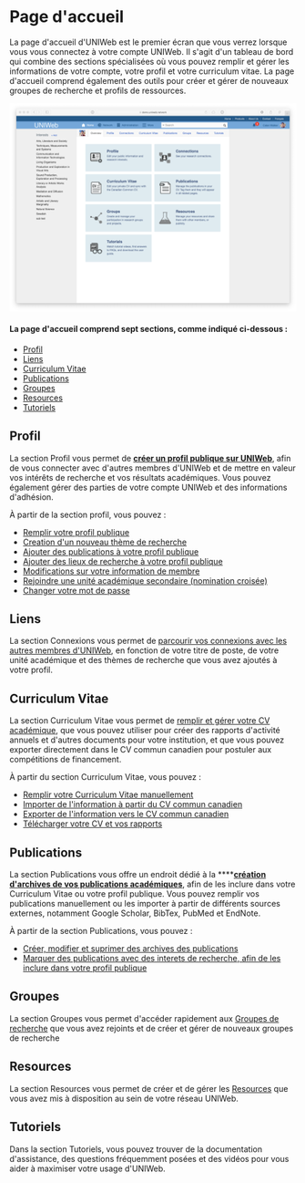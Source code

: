 # Page d'accueil

La page d'accueil d'UNIWeb est le premier écran que vous verrez lorsque vous vous connectez à votre compte UNIWeb. Il s'agit d'un tableau de bord qui combine des sections spécialisées où vous pouvez remplir et gérer les informations de votre compte, votre profil et votre curriculum vitae. La page d'accueil comprend également des outils pour créer et gérer de nouveaux groupes de recherche et profils de ressources.

![](../.gitbook/assets/screenshots-copy-10.png)

#### La page d'accueil comprend sept sections, comme indiqué ci-dessous :

* [Profil](the-home-page.md#profil)
* [Liens](the-home-page.md#connections)
* [Curriculum Vitae](the-home-page.md#curriculum-vitae)
* [Publications](the-home-page.md#publications)
* [Groupes](the-home-page.md#groups)
* [Resources](the-home-page.md#resources)
* [Tutoriels](the-home-page.md#tutorials)

## **Profil**

La section Profil vous permet de [**créer un profil publique sur UNIWeb**](../networking-on-uniweb/filling-out-your-public-profile.md), afin de vous connecter avec d'autres membres d'UNIWeb et de mettre en valeur vos intérêts de recherche et vos résultats académiques. Vous pouvez également gérer des parties de votre compte UNIWeb et des informations d'adhésion.

À partir de la section profil, vous pouvez :

* [Remplir votre profil publique](../networking-on-uniweb/filling-out-your-public-profile.md#filling-out-your-public-profile-automatically-using-your-cv) 
* [Creation d'un nouveau thème de recherche](../networking-on-uniweb/research-themes/managing-research-themes.md#creating-new-research-themes)
* [Ajouter des publications à votre profil publique ](../networking-on-uniweb/research-themes/increasing-discoverability-with-research-themes.md#tagging-your-public-profile-with-research-themes)
* [Ajouter des lieux de recherche à votre profil publique ](../networking-on-uniweb/research-places-1.md)
* [Modifications sur votre information de membre](../uniweb-accounts/account-management/member-account-information.md)
* [Rejoindre une unité académique secondaire \(nomination croisée\)](../uniweb-accounts/academic-units/cross-appointments.md) 
* [Changer votre mot de passe](../uniweb-accounts/account-management/account-login.md#updating-your-uniweb-account-password)

## Liens

La section Connexions vous permet de [parcourir vos connexions avec les autres membres d'UNIWeb](../networking-on-uniweb/research-themes/research-connections.md), en fonction de votre titre de poste, de votre unité académique et des thèmes de recherche que vous avez ajoutés à votre profil.

## Curriculum Vitae

La section Curriculum Vitae vous permet de [remplir et gérer votre CV académique](../your-academic-information/your-uniweb-curriculum-vitae-cv.md), que vous pouvez utiliser pour créer des rapports d'activité annuels et d'autres documents pour votre institution, et que vous pouvez exporter directement dans le CV commun canadien pour postuler aux compétitions de financement.

À partir du section Curriculum Vitae, vous pouvez :

* [Remplir votre Curriculum Vitae manuellement](../your-academic-information/your-uniweb-curriculum-vitae-cv.md#remplir-votre-curriculum-vitae-manuellement)
* [Importer de l'information à partir du CV commun canadien](../your-academic-information/your-uniweb-curriculum-vitae-cv.md#importing-from-the-canadian-common-cv)
* [Exporter de l'information vers le CV commun canadien](../your-academic-information/applying-for-funding-with-the-canadian-common-cv.md#exporting-cv-information-from-uniweb)
* [Télécharger votre CV et vos rapports](../your-academic-information/downloading-cvs-and-reports.md#downloading-your-own-cv-and-report-files)

## Publications

La section Publications vous offre un endroit dédié à la ****[**création d'archives de vos publications académiques**](../your-academic-information/publications-1.md), afin de les inclure dans votre Curriculum Vitae ou votre profil publique. Vous pouvez remplir vos publications manuellement ou les importer à partir de différents sources externes, notamment Google Scholar, BibTex, PubMed et EndNote.

À partir de la section Publications, vous pouvez :

* [Créer, modifier et suprimer des archives des publications](../your-academic-information/publications-1.md#adding-publications-manually)
* [Marquer des publications avec des interets de recherche, afin de les inclure dans votre profil publique](../networking-on-uniweb/research-themes/increasing-discoverability-with-research-themes.md#tagging-your-publications-with-research-themes)

## Groupes

La section Groupes vous permet d'accéder rapidement aux [Groupes de recherche](../networking-on-uniweb/groups-1.md) que vous avez rejoints et de créer et gérer de nouveaux groupes de recherche

## Resources

La section Resources vous permet de créer et de gérer les [Resources](../networking-on-uniweb/equipment-profiles-resources/) que vous avez mis à disposition au sein de votre réseau UNIWeb. 

## Tutoriels

Dans la section Tutoriels, vous pouvez trouver de la documentation d'assistance, des questions fréquemment posées et des vidéos pour vous aider à maximiser votre usage d'UNIWeb.

